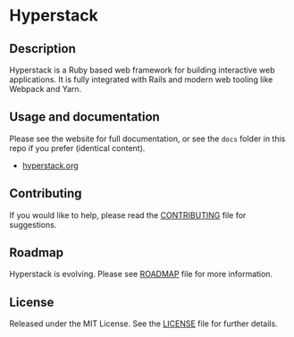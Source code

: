 # Hyperstack

## Description

Hyperstack is a Ruby based web framework for building interactive web applications. It is fully integrated with Rails and modern web tooling like Webpack and Yarn.

## Usage and documentation

Please see the website for full documentation, or see the `docs` folder in this repo if you prefer (identical content).

+ [hyperstack.org](https://hyperstack.org)

## Contributing

If you would like to help, please read the [CONTRIBUTING][] file for suggestions.

[contributing]: CONTRIBUTING.md

## Roadmap

Hyperstack is evolving. Please see [ROADMAP][] file for more information.

[roadmap]: ROADMAP.md

## License

Released under the MIT License.  See the [LICENSE][] file for further details.

[license]: LICENSE.md
